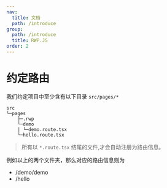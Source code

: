 ```yaml
---
nav:
  title: 文档
  path: /introduce
group:
  path: /introduce
  title: RWP.JS
order: 2
---
```


# 约定路由

我们约定项目中至少含有以下目录 `src/pages/*`

```
src
└─pages
    ├─.rwp
    └─demo
    | └─demo.route.tsx
    └─hello.route.tsx
```

> 所有以 `*.route.tsx` 结尾的文件,才会自动注册为路由信息。

例如以上的两个文件夹，那么对应的路由信息则为

- /demo/demo
- /hello